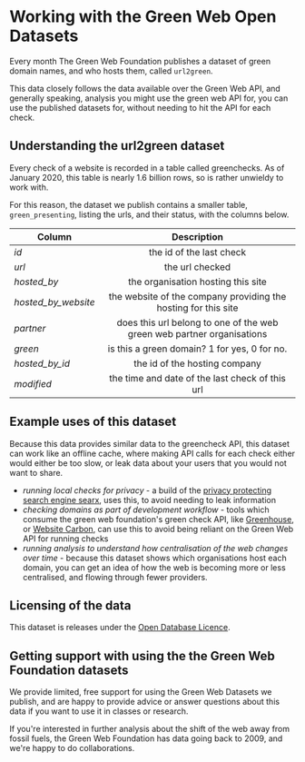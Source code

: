 # Working with the Green Web Open Datasets

Every month The Green Web Foundation publishes a dataset of green domain names, and who hosts them, called `url2green`.

This data closely follows the data available over the Green Web API, and generally speaking, analysis you might use the green web API for, you can use the published datasets for, without needing to hit the API for each check.

## Understanding the url2green dataset

Every check of a website is recorded in a table called greenchecks. As of January 2020, this table is nearly 1.6 billion rows, so is rather unwieldy to work with.

For this reason, the dataset we publish contains a smaller table, `green_presenting`, listing the urls, and their status, with the columns below.

| Column              |                              Description                               |
| ------------------- | :--------------------------------------------------------------------: |
| _id_                |                        the id of the last check                        |
| _url_               |                            the url checked                             |
| _hosted_by_         |                   the organisation hosting this site                   |
| _hosted_by_website_ |     the website of the company providing the hosting for this site     |
| _partner_           | does this url belong to one of the web green web partner organisations |
| _green_             |              is this a green domain? 1 for yes, 0 for no.              |
| _hosted_by_id_      |                     the id of the hosting company                      |
| _modified_          |            the time and date of the last check of this url             |

## Example uses of this dataset

Because this data provides similar data to the greencheck API, this dataset can work like an offline cache, where making API calls for each check either would either be too slow, or leak data about your users that you would not want to share.

- _running local checks for privacy_ - a build of the [privacy protecting search engine searx](https://github.com/thegreenwebfoundation/searx/), uses this, to avoid needing to leak information
- _checking domains as part of development workflow_ - tools which consume the green web foundation's green check API, like [Greenhouse](https://github.com/thegreenwebfoundation/lighthouse-plugin-greenhouse), or [Website Carbon](websitecarbon.com/), can use this to avoid being reliant on the Green Web API for running checks
- _running analysis to understand how centralisation of the web changes over time_ - because this dataset shows which organisations host each domain, you can get an idea of how the web is becoming more or less centralised, and flowing through fewer providers.

## Licensing of the data

This dataset is releases under the [Open Database Licence](https://opendatacommons.org/licenses/odbl/summary/index.html).

## Getting support with using the the Green Web Foundation datasets

We provide limited, free support for using the Green Web Datasets we publish, and are happy to provide advice or answer questions about this data if you want to use it in classes or research.

If you're interested in further analysis about the shift of the web away from fossil fuels, the Green Web Foundation has data going back to 2009, and we're happy to do collaborations.
